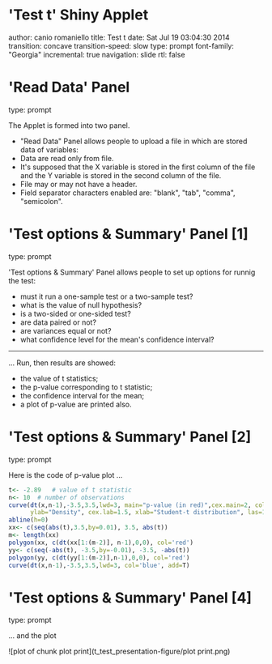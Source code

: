 'Test t' Shiny Applet
========================================================
author: canio romaniello
title: Test t
date: Sat Jul 19 03:04:30 2014
transition: concave
transition-speed: slow
type: prompt
font-family: "Georgia"
incremental: true
navigation: slide
rtl: false




'Read Data' Panel
==============================================================
type: prompt

The Applet is formed into two panel.

- "Read Data" Panel allows people to upload a file in which are stored data of variables:
 - Data are read only from file.
 - It's supposed that the X variable is stored in the first column of the file and the Y variable is stored in the second column of the file.
 - File may or may not have a header.
 - Field separator characters enabled are: "blank", "tab", "comma", "semicolon".



'Test options & Summary' Panel [1]
=================================================================
type: prompt

'Test options & Summary' Panel allows people to set up options for runnig the test:

 - must it run a one-sample test or a two-sample test?
 - what is the value of null hypothesis?
 - is a two-sided or one-sided test?
 - are data paired or not?
 - are variances equal or not?
 - what confidence level for the mean's confidence interval?

---

... Run, then results are showed:

- the value of t statistics;
- the p-value corresponding to t statistic;
- the confidence interval for the mean;
- a plot of p-value are printed also.



'Test options & Summary' Panel [2]
===========================================================================
type: prompt

Here is the code of p-value plot ...

```r
t<- -2.89   # value of t statistic
n<- 10  # number of observations
curve(dt(x,n-1),-3.5,3.5,lwd=3, main="p-value (in red)",cex.main=2, col='blue',
      ylab="Density", cex.lab=1.5, xlab="Student-t distribution", las=1,asp=12)
abline(h=0)
xx<- c(seq(abs(t),3.5,by=0.01), 3.5, abs(t))
m<- length(xx)
polygon(xx, c(dt(xx[1:(m-2)], n-1),0,0), col='red')
yy<- c(seq(-abs(t), -3.5,by=-0.01), -3.5, -abs(t))
polygon(yy, c(dt(yy[1:(m-2)],n-1),0,0), col='red')
curve(dt(x,n-1),-3.5,3.5,lwd=3, col='blue', add=T)
```



'Test options & Summary' Panel [4]
===========================================================================
type: prompt

... and the plot

![plot of chunk plot print](t_test_presentation-figure/plot print.png) 




